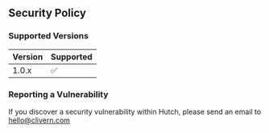 ## Security Policy

### Supported Versions

| Version | Supported          |
| ------- | ------------------ |
| 1.0.x   | :white_check_mark: |


### Reporting a Vulnerability

If you discover a security vulnerability within Hutch, please send an email to [hello@clivern.com](mailto:hello@clivern.com)
